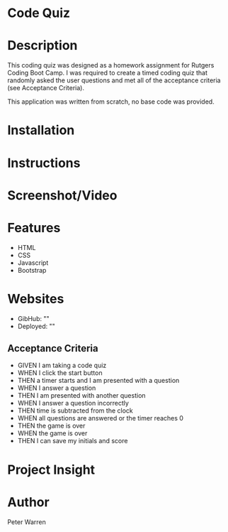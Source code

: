 # Code Quiz

# Description
This coding quiz was designed as a homework assignment for Rutgers Coding Boot Camp. I was required to create a timed coding quiz that randomly asked the user questions and met all of the acceptance criteria (see Acceptance Criteria).

This application was written from scratch, no base code was provided.

# Installation

# Instructions

# Screenshot/Video

# Features
* HTML
* CSS
* Javascript
* Bootstrap

# Websites
* GibHub: ""
* Deployed: ""

## Acceptance Criteria
* GIVEN I am taking a code quiz
* WHEN I click the start button
* THEN a timer starts and I am presented with a question
* WHEN I answer a question
* THEN I am presented with another question
* WHEN I answer a question incorrectly
* THEN time is subtracted from the clock
* WHEN all questions are answered or the timer reaches 0
* THEN the game is over
* WHEN the game is over
* THEN I can save my initials and score

# Project Insight

# Author
Peter Warren